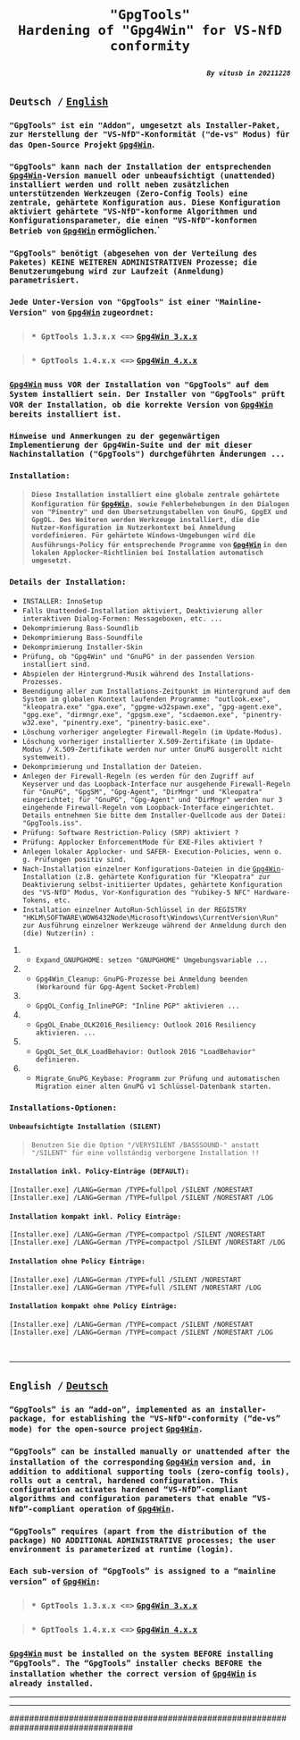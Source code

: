 # <p align=center>`"GpgTools"`<br>`Hardening of "Gpg4Win" for VS-NfD conformity`</p>

##### <p align=right>`By vitusb in 20211228`</p>

## <p id="German_Description">`Deutsch /` [`English`](#English_Description "English Description")</p>

### `"GpgTools" ist ein "Addon", umgesetzt als Installer-Paket, zur Herstellung der "VS-NfD"-Konformität ("de-vs" Modus) für das Open-Source Projekt` [`Gpg4Win`](https://www.gpg4win.de "Gpg4Win / GnuPG VS-Desktop").

### `"GpgTools" kann nach der Installation der entsprechenden` [`Gpg4Win`](https://www.gpg4win.de "Gpg4Win / GnuPG VS-Desktop")`-Version manuell oder unbeaufsichtigt (unattended) installiert werden und rollt neben zusätzlichen unterstützenden Werkzeugen (Zero-Config Tools) eine zentrale, gehärtete Konfiguration aus. Diese Konfiguration aktiviert gehärtete "VS-NfD"-konforme Algorithmen und Konfigurationsparameter, die einen "VS-NfD"-konformen Betrieb von` [`Gpg4Win`](https://www.gpg4win.de "Gpg4Win / GnuPG VS-Desktop") ermöglichen.`

### `"GpgTools" benötigt (abgesehen von der Verteilung des Paketes) KEINE WEITEREN ADMINISTRATIVEN Prozesse; die Benutzerumgebung wird zur Laufzeit (Anmeldung) parametrisiert.`

### `Jede Unter-Version von "GpgTools" ist einer "Mainline-Version" von` [`Gpg4Win`](https://www.gpg4win.de "Gpg4Win / GnuPG VS-Desktop") `zugeordnet:`

> ### `* GptTools 1.3.x.x <=>` [`Gpg4Win 3.x.x`](https://files.gpg4win.org/?C=M;O=D "Files of Gpg4Win 3.x.x")

> ### `* GptTools 1.4.x.x <=>` [`Gpg4Win 4.x.x`](https://files.gpg4win.org/?C=M;O=D "Files of Gpg4Win 4.x.x")

### [`Gpg4Win`](https://www.gpg4win.de "Gpg4Win / GnuPG VS-Desktop") `muss VOR der Installation von "GpgTools" auf dem System installiert sein. Der Installer von "GpgTools" prüft VOR der Installation, ob die korrekte Version von` [`Gpg4Win`](https://www.gpg4win.de "Gpg4Win / GnuPG VS-Desktop") `bereits installiert ist.`

### `Hinweise und Anmerkungen zu der gegenwärtigen Implementierung der Gpg4Win-Suite und der mit dieser Nachinstallation ("GpgTools") durchgeführten Änderungen ...`

### `Installation:`

> #### `Diese Installation installiert eine globale zentrale gehärtete Konfiguration für` [`Gpg4Win`](https://www.gpg4win.de "Gpg4Win / GnuPG VS-Desktop")`, sowie Fehlerbehebungen in den Dialogen von "Pinentry" und den Übersetzungstabellen von GnuPG, GpgEX und GpgOL. Des Weiteren werden Werkzeuge installiert, die die Nutzer-Konfiguration im Nutzerkontext bei Anmeldung vordefinieren. Für gehärtete Windows-Umgebungen wird die Ausführungs-Policy für entsprechende Programme von` [`Gpg4Win`](https://www.gpg4win.de "Gpg4Win / GnuPG VS-Desktop") `in den lokalen Applocker-Richtlinien bei Installation automatisch umgesetzt.`

### `Details der Installation:`

* `INSTALLER: InnoSetup`
* `Falls Unattended-Installation aktiviert, Deaktivierung aller interaktiven Dialog-Formen: Messageboxen, etc. ...`
* `Dekomprimierung Bass-Soundlib`
* `Dekomprimierung Bass-Soundfile`
* `Dekomprimierung Installer-Skin`
* `Prüfung, ob "Gpg4Win" und "GnuPG" in der passenden Version installiert sind.`
* `Abspielen der Hintergrund-Musik während des Installations-Prozesses.`
* `Beendigung aller zum Installations-Zeitpunkt im Hintergrund auf dem System im globalen Kontext laufenden Programme: "outlook.exe", "kleopatra.exe" "gpa.exe", "gpgme-w32spawn.exe", "gpg-agent.exe", "gpg.exe", "dirmngr.exe", "gpgsm.exe", "scdaemon.exe", "pinentry-w32.exe", "pinentry.exe", "pinentry-basic.exe".`
* `Löschung vorheriger angelegter Firewall-Regeln (im Update-Modus).`
* `Löschung vorheriger installierter X.509-Zertifikate (im Update-Modus / X.509-Zertifikate werden nur unter GnuPG ausgerollt nicht systemweit).`
* `Dekomprimierung und Installation der Dateien.`
* `Anlegen der Firewall-Regeln (es werden für den Zugriff auf Keyserver und das Loopback-Interface nur ausgehende Firewall-Regeln für "GnuPG", "GpgSM", "Gpg-Agent", "DirMngr" und "Kleopatra" eingerichtet; für "GnuPG", "Gpg-Agent" und "DirMngr" werden nur 3 eingehende Firewall-Regeln vom Loopback-Interface eingerichtet. Details entnehmen Sie bitte dem Installer-Quellcode aus der Datei: "GpgTools.iss".`
* `Prüfung: Software Restriction-Policy (SRP) aktiviert ?`
* `Prüfung: Applocker EnforcementMode für EXE-Files aktiviert ?`
* `Anlegen lokaler Applocker- und SAFER- Execution-Policies, wenn o. g. Prüfungen positiv sind.`
* `Nach-Installation einzelner Konfigurations-Dateien in die` [`Gpg4Win`](https://www.gpg4win.de "Gpg4Win / GnuPG VS-Desktop")`-Installation (z.B. gehärtete Konfiguration für "Kleopatra" zur Deaktivierung selbst-initiierter Updates, gehärtete Konfiguration des "VS-NfD" Modus, Vor-Konfiguration des "Yubikey-5 NFC" Hardware-Tokens, etc.`
* `Installation einzelner AutoRun-Schlüssel in der REGISTRY "HKLM\SOFTWARE\WOW6432Node\Microsoft\Windows\CurrentVersion\Run" zur Ausführung einzelner Werkzeuge während der Anmeldung durch den (die) Nutzer(in) :`
1. * `Expand_GNUPGHOME: setzen "GNUPGHOME" Umgebungsvariable ...`
2. * `Gpg4Win_Cleanup: GnuPG-Prozesse bei Anmeldung beenden (Workaround für Gpg-Agent Socket-Problem)`
3. * `GpgOL_Config_InlinePGP: "Inline PGP" aktivieren ...`
4. * `GpgOL_Enabe_OLK2016_Resiliency: Outlook 2016 Resiliency aktivieren. ...`
5. * `GpgOL_Set_OLK_LoadBehavior: Outlook 2016 "LoadBehavior" definieren.`
6. * `Migrate_GnuPG_Keybase: Programm zur Prüfung und automatischen Migration einer alten GnuPG v1 Schlüssel-Datenbank starten.`


### `Installations-Optionen:`

#### `Unbeaufsichtigte Installation (SILENT)`

> `Benutzen Sie die Option "/VERYSILENT /BASSSOUND-" anstatt "/SILENT" für eine vollständig verborgene Installation !!`

#### `Installation inkl. Policy-Einträge (DEFAULT):`
```
[Installer.exe] /LANG=German /TYPE=fullpol /SILENT /NORESTART
[Installer.exe] /LANG=German /TYPE=fullpol /SILENT /NORESTART /LOG
```
#### `Installation kompakt inkl. Policy Einträge:`

```
[Installer.exe] /LANG=German /TYPE=compactpol /SILENT /NORESTART
[Installer.exe] /LANG=German /TYPE=compactpol /SILENT /NORESTART /LOG
```
#### `Installation ohne Policy Einträge:`

```
[Installer.exe] /LANG=German /TYPE=full /SILENT /NORESTART
[Installer.exe] /LANG=German /TYPE=full /SILENT /NORESTART /LOG
```
#### `Installation kompakt ohne Policy Einträge:`

```
[Installer.exe] /LANG=German /TYPE=compact /SILENT /NORESTART
[Installer.exe] /LANG=German /TYPE=compact /SILENT /NORESTART /LOG
```

<br>

---

## <p id="English_Description">`English /` [`Deutsch`](#German_Description "Deutsche Beschreibung")</p>


### `“GpgTools” is an “add-on”, implemented as an installer-package, for establishing the "VS-NfD"-conformity (“de-vs” mode) for the open-source project` [`Gpg4Win`](https://www.gpg4win.de "Gpg4Win / GnuPG VS-Desktop")`.`

### `“GpgTools” can be installed manually or unattended after the installation of the corresponding` [`Gpg4Win`](https://www.gpg4win.de "Gpg4Win / GnuPG VS-Desktop") `version and, in addition to additional supporting tools (zero-config tools), rolls out a central, hardened configuration. This configuration activates hardened “VS-NfD”-compliant algorithms and configuration parameters that enable “VS-NfD”-compliant operation of` [`Gpg4Win`](https://www.gpg4win.de "Gpg4Win / GnuPG VS-Desktop")`.`

### `“GpgTools” requires (apart from the distribution of the package) NO ADDITIONAL ADMINISTRATIVE processes; the user environment is parameterized at runtime (login).`

### `Each sub-version of “GpgTools” is assigned to a “mainline version” of` [`Gpg4Win`](https://www.gpg4win.de "Gpg4Win / GnuPG VS-Desktop")`:`

> ### `* GptTools 1.3.x.x <=>` [`Gpg4Win 3.x.x`](https://files.gpg4win.org/?C=M;O=D "Files of Gpg4Win 3.x.x")

> ### `* GptTools 1.4.x.x <=>` [`Gpg4Win 4.x.x`](https://files.gpg4win.org/?C=M;O=D "Files of Gpg4Win 4.x.x")


### [`Gpg4Win`](https://www.gpg4win.de "Gpg4Win / GnuPG VS-Desktop") `must be installed on the system BEFORE installing “GpgTools”. The “GpgTools” installer checks BEFORE the installation whether the correct version of` [`Gpg4Win`](https://www.gpg4win.de "Gpg4Win / GnuPG VS-Desktop") `is already installed.`

---

---

#################################################################################
